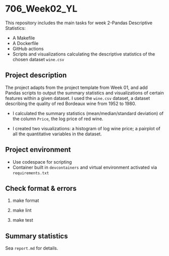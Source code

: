 # 706_Week02_YL

This repository includes the main tasks for week 2-Pandas Descriptive Statistics:

* A Makefile
* A Dockerfile
* GitHub actions
* Scripts and visualizations calculating the descriptive statistics of the chosen dataset `wine.csv`

## Project description

The project adapts from the project template from Week 01, and add Pandas scripts to output the summary statistics and visualizations of certain features within a given dataset. I used the `wine.csv` dataset, a dataset describing the quality of red Bordeaux wine from 1952 to 1980.

* I calculated the summary statistics (mean/median/standard deviation) of the column `Price`, the log price of red wine.

* I created two visualizations: a histogram of log wine price; a pairplot of all the quantitative variables in the dataset.

## Project environment

* Use codespace for scripting
* Container built in `devcontainers` and virtual environment activated via `requirements.txt`

## Check format & errors

1. make format

2. make lint

3. make test

## Summary statistics

Sea `report.md` for details.